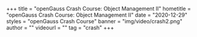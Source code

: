 +++
    title = "openGauss Crash Course: Object Management II"
    hometitle = "openGauss Crash Course: Object Management II"
    date = "2020-12-29"
    styles = "openGauss Crash Course"
    banner = "img/video/crash2.png"
    author = ""
    videourl = ""
    tag = "crash"
+++